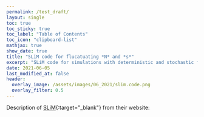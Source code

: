 ```yaml
---
permalink: /test_draft/
layout: single
toc: true
toc_sticky: true
toc_label: "Table of Contents"
toc_icon: "clipboard-list"
mathjax: true
show_date: true
title: "SLiM code for flucatuating *N* and *s*"
excerpt: "SLiM code for simulations with deterministic and stochastic fluctuations in population size and selection strength."
date: 2021-06-05
last_modified_at: false
header:
  overlay_image: /assets/images/06_2021/slim.code.png
  overlay_filter: 0.5
---
```


Description of [SLiM](https://messerlab.org/slim/){:target="_blank"} from their website: